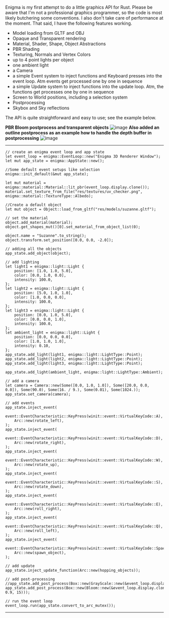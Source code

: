 Enigma is my first attempt to do a little graphics API for Rust.
Please be aware that I'm not a professional graphics programmer, so the code is most likely butchering some conventions. I also don't take care of performance at the moment. That said, I have the following features working.

- Model loading from GLTF and OBJ
- Opaque and Transparent rendering
- Material, Shader, Shape, Object Abstractions
- PBR Shading
- Texturing, Normals and Vertex Colors
- up to 4 point lights per object
- one ambient light
- a Camera
- a simple Event system to inject functions and Keyboard presses into the event loop. Atm events get processed one by one in sequence
- a simple Update system to inject functions into the update loop. Atm, the functions get processes one by one in sequence
- Screen to World positions, including a selection system
- Postprocessing
- Skybox and Sky reflections


The API is quite straightforward and easy to use; see the example below.

**PBR Bloom postprocess and transparent objects**
![image](https://github.com/JeremiasMeister/enigma/assets/85162425/1d465331-c442-4c95-a472-ecfb9e58950c)
**Also added an outline postprocess as an example how to handle the depth buffer in postprocessing**
![image](https://github.com/JeremiasMeister/enigma/assets/19373094/75aac3e0-50d9-42cf-b896-b727289189e9)


***
    // create an enigma event loop and app state
    let event_loop = enigma::EventLoop::new("Enigma 3D Renderer Window");
    let mut app_state = enigma::AppState::new();

    //Some default event setups like selection
    enigma::init_default(&mut app_state);

    let mut material = enigma::material::Material::lit_pbr(event_loop.display.clone());
    material.set_texture_from_file("res/textures/uv_checker.png", enigma::material::TextureType::Albedo);

    //Create a default object
    let mut object = Object::load_from_gltf("res/models/suzanne.gltf");

    // set the material
    object.add_material(material);
    object.get_shapes_mut()[0].set_material_from_object_list(0);

    object.name = "Suzanne".to_string();
    object.transform.set_position([0.0, 0.0, -2.0]);

    // adding all the objects
    app_state.add_object(object);

    // add lighting
    let light1 = enigma::light::Light {
        position: [1.0, 1.0, 5.0],
        color: [0.0, 1.0, 0.0],
        intensity: 100.0,
    };
    let light2 = enigma::light::Light {
        position: [5.0, 1.0, 1.0],
        color: [1.0, 0.0, 0.0],
        intensity: 100.0,
    };
    let light3 = enigma::light::Light {
        position: [0.0, 1.0, 5.0],
        color: [0.0, 0.0, 1.0],
        intensity: 100.0,
    };
    let ambient_light = enigma::light::Light {
        position: [0.0, 0.0, 0.0],
        color: [1.0, 1.0, 1.0],
        intensity: 0.10,
    };
    app_state.add_light(light1, enigma::light::LightType::Point);
    app_state.add_light(light2, enigma::light::LightType::Point);
    app_state.add_light(light3, enigma::light::LightType::Point);

    app_state.add_light(ambient_light, enigma::light::LightType::Ambient);

    // add a camera
    let camera = Camera::new(Some([0.0, 1.0, 1.0]), Some([20.0, 0.0, 0.0]), Some(90.0), Some(16. / 9.), Some(0.01), Some(1024.));
    app_state.set_camera(camera);

    // add events
    app_state.inject_event(
        event::EventCharacteristic::KeyPress(winit::event::VirtualKeyCode::A),
        Arc::new(rotate_left),
    );
    app_state.inject_event(
        event::EventCharacteristic::KeyPress(winit::event::VirtualKeyCode::D),
        Arc::new(rotate_right),
    );
    app_state.inject_event(
        event::EventCharacteristic::KeyPress(winit::event::VirtualKeyCode::W),
        Arc::new(rotate_up),
    );
    app_state.inject_event(
        event::EventCharacteristic::KeyPress(winit::event::VirtualKeyCode::S),
        Arc::new(rotate_down),
    );
    app_state.inject_event(
        event::EventCharacteristic::KeyPress(winit::event::VirtualKeyCode::E),
        Arc::new(roll_right),
    );
    app_state.inject_event(
        event::EventCharacteristic::KeyPress(winit::event::VirtualKeyCode::Q),
        Arc::new(roll_left),
    );
    app_state.inject_event(
        event::EventCharacteristic::KeyPress(winit::event::VirtualKeyCode::Space),
        Arc::new(spawn_object),
    );

    // add update
    app_state.inject_update_function(Arc::new(hopping_objects));

    // add post-processing
    //app_state.add_post_process(Box::new(GrayScale::new(&event_loop.display.clone())));
    app_state.add_post_process(Box::new(Bloom::new(&event_loop.display.clone(), 0.9, 15)));

    // run the event loop
    event_loop.run(app_state.convert_to_arc_mutex());
  ***

